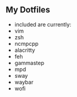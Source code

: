 ## My Dotfiles
* included are currently:
* vim
* zsh
* ncmpcpp
* alacritty
* feh
* gammastep
* mpd
* sway
* waybar
* wofi
